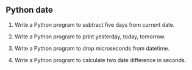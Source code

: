 ## Python date

1. Write a Python program to subtract five days from current date.

2. Write a Python program to print yesterday, today, tomorrow.

3. Write a Python program to drop microseconds from datetime.

4. Write a Python program to calculate two date difference in seconds.
 